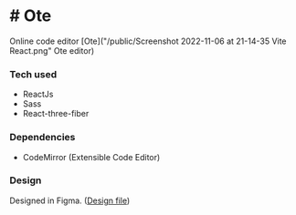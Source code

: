 # # Ote
Online code editor
[Ote]("/public/Screenshot 2022-11-06 at 21-14-35 Vite React.png" Ote editor)


### Tech used
- ReactJs
- Sass
- React-three-fiber

### Dependencies
- CodeMirror (Extensible Code Editor)


### Design
Designed in Figma. ([Design file](https://www.figma.com/file/CEfXVHx3JnIfVRh5QWY6Jp/Online-text-editor-(Ote)?node-id=0%3A1))
